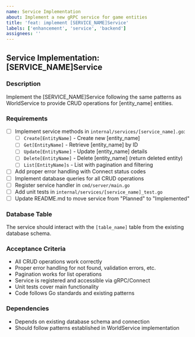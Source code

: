 ```yaml
---
name: Service Implementation
about: Implement a new gRPC service for game entities
title: 'feat: implement [SERVICE_NAME]Service'
labels: ['enhancement', 'service', 'backend']
assignees: ''
---
```


## Service Implementation: [SERVICE_NAME]Service

### Description
Implement the [SERVICE_NAME]Service following the same patterns as WorldService to provide CRUD operations for [entity_name] entities.

### Requirements
- [ ] Implement service methods in `internal/services/[service_name].go`:
  - [ ] `Create[EntityName]` - Create new [entity_name]
  - [ ] `Get[EntityName]` - Retrieve [entity_name] by ID
  - [ ] `Update[EntityName]` - Update [entity_name] details
  - [ ] `Delete[EntityName]` - Delete [entity_name] (return deleted entity)
  - [ ] `List[EntityName]s` - List with pagination and filtering
- [ ] Add proper error handling with Connect status codes
- [ ] Implement database queries for all CRUD operations
- [ ] Register service handler in `cmd/server/main.go`
- [ ] Add unit tests in `internal/services/[service_name]_test.go`
- [ ] Update README.md to move service from "Planned" to "Implemented"

### Database Table
The service should interact with the `[table_name]` table from the existing database schema.

### Acceptance Criteria
- All CRUD operations work correctly
- Proper error handling for not found, validation errors, etc.
- Pagination works for list operations
- Service is registered and accessible via gRPC/Connect
- Unit tests cover main functionality
- Code follows Go standards and existing patterns

### Dependencies
- Depends on existing database schema and connection
- Should follow patterns established in WorldService implementation
